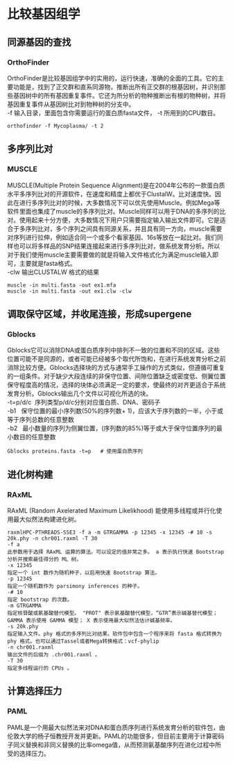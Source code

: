 # 比较基因组学
## 同源基因的查找
### OrthoFinder
OrthoFinder是比较基因组学中的实用的，运行快速，准确的全面的工具。它的主要功能是，找到了正交群和直系同源物，推断出所有正交群的根基因树，并识别那些基因树中的所有基因重复事件。它还为所分析的物种推断出有根的物种树，并将基因重复事件从基因树比对到物种树的分支中。<br>
-f 输入目录，里面包含你需要运行的蛋白质fasta文件， -t 所用到的CPU数目。
```
orthofinder -f Mycoplasma/ -t 2
```
## 多序列比对
### MUSCLE
MUSCLE(Multiple Protein Sequence Alignment)是在2004年公布的一款蛋白质水平多序列比对的开源软件，在速度和精度上都优于ClustalW。比对速度快。因此在进行多序列比对的时候，大多数情况下可以优先使用Muscle。例如Mega等软件里面也集成了muscle的多序列比对。Muscle同样可以用于DNA的多序列的比对。使用起来十分方便，大多数情况下用户只需要指定输入输出文件即可。它是适合于多序列比对，多个序列之间具有同源关系，并且具有同一方向，muscle需要对序列进行拉伸，例如适合同一个或多个看家基因、16s等放在一起比对。我们同样也可以将多样品的SNP结果连接起来进行多序列比对，做系统发育分析。所以对于我们使用muscle主要需要做的就是将输入文件格式化为满足muscle输入即可，主要就是fasta格式。<br>
-clw 输出CLUSTALW 格式的结果
```
muscle -in multi.fasta -out ex1.mfa
muscle -in multi.fasta -out ex1.clw -clw
```
## 调取保守区域，并收尾连接，形成supergene
### Gblocks
Gblocks它可以消除DNA或蛋白质序列中排列不一致的位置和不同的区域。这些位置可能不是同源的，或者可能已经被多个取代所饱和，在进行系统发育分析之前消除比较方便。Gblocks选择块的方式与通常手工操作的方式类似，但遵循可重复的一组条件。对于缺少大段连续的非保守位置、间隙位置缺乏或密度低、侧翼位置保守程度高的情况，选择的块体必须满足一定的要求，使最终的对齐更适合于系统发育分析。Gblocks输出几个文件以可视化所选的块。<br>
-t=p/d/c  序列类型p/d/c分别对应蛋白质、DNA、密码子 <br>
-b1   保守位置的最小序列数(50%的序列数+ 1)，应该大于序列数的一半，小于或等于序列总数的任意整数 <br>
-b2   最小数量的序列为侧翼位置，(序列数的85%)等于或大于保守位置序列的最小数目的任意整数 <br>
```
Gblocks proteins.fasta -t=p   # 使用蛋白质序列
```
## 进化树构建
### RAxML
RAxML (Random Axelerated Maximum Likelikhood) 能使用多线程或并行化使用最大似然法构建进化树。<br>

```
raxmlHPC-PTHREADS-SSE3 -f a -m GTRGAMMA -p 12345 -x 12345 -# 10 -s 20k.phy -n chr001.raxml -T 30
-f a
此参数用于选择 RAxML 运算的算法。可以设定的值非常之多。 a 表示执行快速 Bootstrap 分析并搜索最佳得分的 ML 树。
-x 12345
指定一个 int 数作为随机种子，以启用快速 Bootstrap 算法。
-p 12345
指定一个随机数作为 parsimony inferences 的种子。
-# 10
指定 bootstrap 的次数。
-m GTRGAMMA
指定核苷酸或氨基酸替代模型。 "PROT" 表示氨基酸替代模型，“GTR”表示碱基替代模型； GAMMA 表示使用 GAMMA 模型； X 表示使用最大似然法估计碱基频率。
-s 20k.phy
指定输入文件。phy 格式的多序列比对结果。软件包中包含一个程序来将 fasta 格式转换为 phy 格式。也可以通过Tassel或者Mega转换格式：vcf-phylip
-n chr001.raxml
输出文件的后缀为 .chr001.raxml 。
-T 30
指定多线程运行的 CPUs 。
```
## 计算选择压力
### PAML
PAML是一个用最大似然法来对DNA和蛋白质序列进行系统发育分析的软件包，由伦敦大学的杨子恒教授开发并更新。PAML的功能很多，但目前主要用于计算密码子同义替换和非同义替换的比率omega值，从而预测氨基酸序列在进化过程中所受的选择压力。<br>
